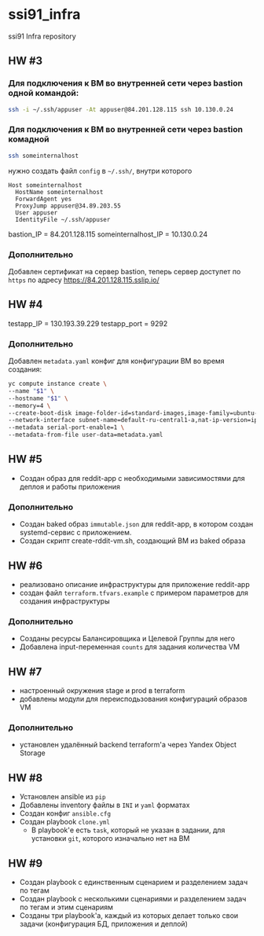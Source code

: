 # ssi91_infra
ssi91 Infra repository

## HW #3

### Для подключения к ВМ во внутренней сети черeз bastion одной командой:
```bash
ssh -i ~/.ssh/appuser -At appuser@84.201.128.115 ssh 10.130.0.24
```

### Для подключения к ВМ во внутренней сети черeз bastion комадной
```bash
ssh someinternalhost
```
нужно создать файл `config` в `~/.ssh/`, внутри которого
```
Host someinternalhost
  HostName someinternalhost
  ForwardAgent yes
  ProxyJump appuser@34.89.203.55
  User appuser
  IdentityFile ~/.ssh/appuser
```

bastion_IP = 84.201.128.115
someinternalhost_IP = 10.130.0.24

### Дополнительно
Добавлен сертификат на сервер bastion, теперь сервер доступет по `https` по адресу https://84.201.128.115.sslip.io/


## HW #4

testapp_IP = 130.193.39.229
testapp_port = 9292

### Дополнительно
Добавлен `metadata.yaml` конфиг для конфигурации ВМ во время создания:

```bash
yc compute instance create \
--name "$1" \
--hostname "$1" \
--memory=4 \
--create-boot-disk image-folder-id=standard-images,image-family=ubuntu-1604-lts,size=10GB \
--network-interface subnet-name=default-ru-central1-a,nat-ip-version=ipv4 \
--metadata serial-port-enable=1 \
--metadata-from-file user-data=metadata.yaml
```

## HW #5
- Создан образ для reddit-app с необходимыми зависимостями для деплоя и работы приложения

### Дополнительно
- Создан baked образ `immutable.json` для reddit-app, в котором создан systemd-сервис с приложением.
- Создан скрипт create-rddit-vm.sh, создающий ВМ из baked образа

## HW #6
- реализовано описание инфраструктуры для приложение reddit-app
- создан файл `terraform.tfvars.example` с примером параметров для создания инфраструктуры

### Дополнительно
- Созданы ресурсы Балансировщика и Целевой Группы для него
- Добавлена input-переменная `counts` для задания количества VM

## HW #7
- настроенный окружения stage и prod в terraform
- добавлены модули для переисподьзования конфигураций образов VM

### Дополнительно
- установлен удалённый backend terraform'а через Yandex Object Storage

## HW #8
- Установлен ansible из `pip`
- Добавлены inventory файлы в `INI` и `yaml` форматах
- Создан конфиг `ansible.cfg`
- Создан playbook `clone.yml`
  - В playbook'е есть `task`, который не указан в задании, для установки `git`, которого изначально нет на ВМ

## HW #9
- Создан playbook с единственным сценарием и разделением задач по тегам
- Создан playbook с несколькими сценариями и разделением задач по тегам и этим сценариям
- Созданы три playbook'а, каждый из которых делает только свои задачи (конфигурация БД, приложения и деплой)
